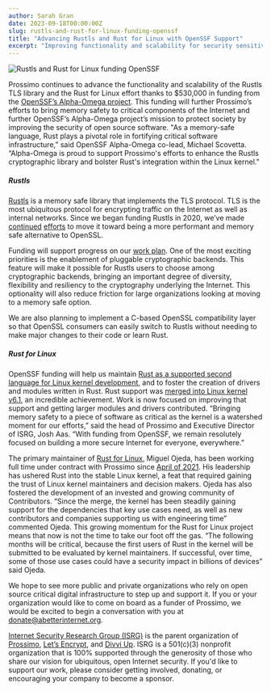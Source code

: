 ```yaml
---
author: Sarah Gran
date: 2023-09-18T00:00:00Z
slug: rustls-and-rust-for-linux-funding-openssf
title: "Advancing Rustls and Rust for Linux with OpenSSF Support"
excerpt: "Improving functionality and scalability for security sensitive Open Source software."
---
```


![Rustls and Rust for Linux funding OpenSSF](/images/OpenSSF-Blog-Post-Cover.png)

Prossimo continues to advance the functionality and scalability of the Rustls TLS library and the Rust for Linux effort thanks to $530,000 in funding from the [OpenSSF’s Alpha-Omega project](https://alpha-omega.dev/). This funding will further Prossimo’s efforts to bring memory safety to critical components of the Internet and further OpenSSF’s Alpha-Omega project’s mission to protect society by improving the security of open source software. "As a memory-safe language, Rust plays a pivotal role in fortifying critical software infrastructure,” said OpenSSF Alpha-Omega co-lead, Michael Scovetta. “Alpha-Omega is proud to support Prossimo's efforts to enhance the Rustls cryptographic library and bolster Rust's integration within the Linux kernel."

##### Rustls 

[Rustls](https://www.memorysafety.org/initiative/rustls/) is a memory safe library that implements the TLS protocol. TLS is the most ubiquitous protocol for encrypting traffic on the Internet as well as internal networks. Since we began funding Rustls in 2020, we’ve made [continued](https://www.memorysafety.org/blog/preparing-rustls-for-wider-adoption/) [efforts](https://www.memorysafety.org/blog/rustls-new-features/) to move it toward being a more performant and memory safe alternative to OpenSSL.

Funding will support progress on our [work plan](https://www.memorysafety.org/initiative/rustls/rustls-work-plan/). One of the most exciting priorities is the enablement of pluggable cryptographic backends. This feature will make it possible for Rustls users to choose among cryptographic backends, bringing an important degree of diversity, flexibility and resiliency to the cryptography underlying the Internet. This optionality will also reduce friction for large organizations looking at moving to a memory safe option.

We are also planning to implement a C-based OpenSSL compatibility layer so that OpenSSL consumers can easily switch to Rustls without needing to make major changes to their code or learn Rust.

##### Rust for Linux

OpenSSF funding will help us maintain [Rust as a supported second language for Linux kernel development](https://www.memorysafety.org/initiative/linux-kernel/), and to foster the creation of drivers and modules written in Rust. Rust support was [merged into Linux kernel v6.1](https://www.memorysafety.org/blog/rust-in-linux-just-the-beginning/), an incredible achievement. Work is now focused on improving that support and getting larger modules and drivers contributed. “Bringing memory safety to a piece of software as critical as the kernel is a watershed moment for our efforts,” said the head of Prossimo and Executive Director of ISRG, Josh Aas. “With funding from OpenSSF, we remain resolutely focused on building a more secure Internet for everyone, everywhere.”

The primary maintainer of [Rust for Linux](https://rust-for-linux.com/), Miguel Ojeda, has been working full time under contract with Prossimo since [April of 2021](https://www.memorysafety.org/blog/supporting-miguel-ojeda-rust-in-linux/). His leadership has ushered Rust into the stable Linux kernel, a feat that required gaining the trust of Linux kernel maintainers and decision makers. Ojeda has also fostered the development of an invested and growing community of Contributors. “Since the merge, the kernel has been steadily gaining support for the dependencies that key use cases need, as well as new contributors and companies supporting us with engineering time” commented Ojeda. This growing  momentum for the Rust for Linux project means that now is not the time to take our foot off the gas. “The following months will be critical, because the first users of Rust in the kernel will be submitted to be evaluated by kernel maintainers. If successful, over time, some of those use cases could have a security impact in billions of devices” said Ojeda.

We hope to see more public and private organizations who rely on open source critical digital infrastructure to step up and support it. If you or your organization would like to come on board as a funder of Prossimo, we would be excited to begin a conversation with you at <donate@abetterinternet.org>.

[Internet Security Research Group (ISRG)](https://abetterinternet.org) is the parent organization of [Prossimo](http://memorysafety.org), [Let’s Encrypt](http://letsencrypt.org), and [Divvi Up](http://divviup.org). ISRG is a 501(c)(3) nonprofit organization that is 100% supported through the generosity of those who share our vision for ubiquitous, open Internet security. If you'd like to support our work, please consider getting involved, donating, or encouraging your company to become a sponsor.
